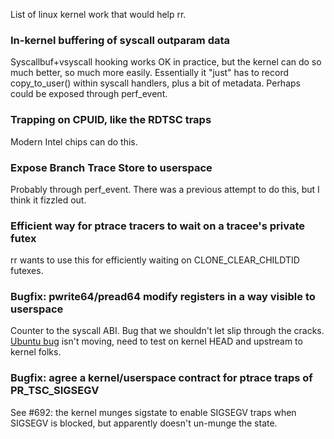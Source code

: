List of linux kernel work that would help rr.

### In-kernel buffering of syscall outparam data

Syscallbuf+vsyscall hooking works OK in practice, but the kernel can do so much better, so much more easily.  Essentially it "just" has to record copy_to_user() within syscall handlers, plus a bit of metadata.  Perhaps could be exposed through perf_event.

### Trapping on CPUID, like the RDTSC traps

Modern Intel chips can do this.

### Expose Branch Trace Store to userspace

Probably through perf_event.  There was a previous attempt to do this, but I think it fizzled out.

### Efficient way for ptrace tracers to wait on a tracee's private futex

rr wants to use this for efficiently waiting on CLONE_CLEAR_CHILDTID futexes.

### Bugfix: pwrite64/pread64 modify registers in a way visible to userspace

Counter to the syscall ABI.  Bug that we shouldn't let slip through the cracks.  [Ubuntu bug](https://bugs.launchpad.net/ubuntu/+source/linux-lts-quantal/+bug/1206746) isn't moving, need to test on kernel HEAD and upstream to kernel folks.

### Bugfix: agree a kernel/userspace contract for ptrace traps of PR_TSC_SIGSEGV

See #692: the kernel munges sigstate to enable SIGSEGV traps when SIGSEGV is blocked, but apparently doesn't un-munge the state.